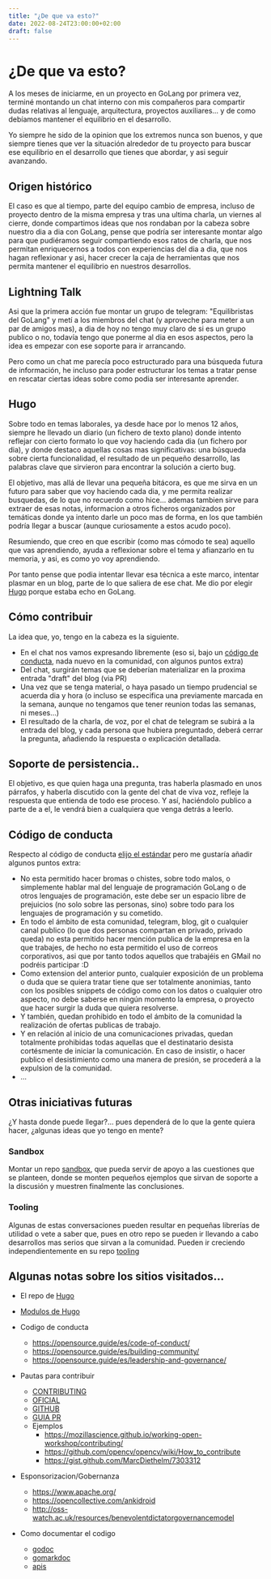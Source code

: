 ```yaml
---
title: "¿De que va esto?"
date: 2022-08-24T23:00:00+02:00
draft: false
---
```


# ¿De que va esto?

A los meses de iniciarme, en un proyecto en GoLang por primera vez, terminé montando un chat interno con mis compañeros para compartir dudas relativas al lenguaje, arquitectura, proyectos auxiliares... y de como debíamos mantener el equilibrio en el desarrollo.

Yo siempre he sido de la opinion que los extremos nunca son buenos, y que siempre tienes que ver la situación alrededor de tu proyecto para buscar ese equilibrio en el desarrollo que tienes que abordar, y asi seguir avanzando. 

## Origen histórico

El caso es que al tiempo, parte del equipo cambio de empresa, incluso de proyecto dentro de la misma empresa y tras una ultima charla, un viernes al cierre, donde compartimos ideas que nos rondaban por la cabeza sobre nuestro dia a dia con GoLang, pense que podría ser interesante montar algo para que pudiéramos seguir compartiendo esos ratos de charla, que nos permitan enriquecernos a todos con experiencias del dia a dia, que nos hagan reflexionar y asi, hacer crecer la caja de herramientas que nos permita mantener el equilibrio en nuestros desarrollos.

## Lightning Talk

Asi que la primera acción fue montar un grupo de telegram: "Equilibristas del GoLang" y metí a los miembros del chat (y aproveche para meter a un par de amigos mas), a dia de hoy no tengo muy claro de si es un grupo publico o no, todavía tengo que ponerme al dia en esos aspectos, pero la idea es empezar con ese soporte para ir arrancando.

Pero como un chat me parecía poco estructurado para una búsqueda futura de información, he incluso para poder estructurar los temas a tratar pense en rescatar ciertas ideas sobre como podia ser interesante aprender.

## Hugo

Sobre todo en temas laborales, ya desde hace por lo menos 12 años, siempre he llevado un diario (un fichero de texto plano) donde intento reflejar con cierto formato lo que voy haciendo cada dia (un fichero por dia), y donde destaco aquellas cosas mas significativas: una búsqueda sobre cierta funcionalidad, el resultado de un pequeño desarrollo, las palabras clave que sirvieron para encontrar la solución a cierto bug.

El objetivo, mas allá de llevar una pequeña bitácora, es que me sirva en un futuro para saber que voy haciendo cada dia, y me permita realizar busquedas, de lo que no recuerdo como hice... ademas tambien sirve para extraer de esas notas, informacion a otros ficheros organizados por temáticas donde ya intento darle un poco mas de forma, en los que también podría llegar a buscar (aunque curiosamente a estos acudo poco).

Resumiendo, que creo en que escribir (como mas cómodo te sea) aquello que vas aprendiendo, ayuda a reflexionar sobre el tema y afianzarlo en tu memoria, y asi, es como yo voy aprendiendo.

Por tanto pense que podia intentar llevar esa técnica a este marco, intentar plasmar en un blog, parte de lo que saliera de ese chat. Me dio por elegir [Hugo](https://gohugo.io/) porque estaba echo en GoLang.

## Cómo contribuir

La idea que, yo, tengo en la cabeza es la siguiente.
- En el chat nos vamos expresando libremente (eso si, bajo un [código de conducta](https://github.com/equilibristofgo/blog/blob/main/CODE_OF_CONDUCT.md), nada nuevo en la comunidad, con algunos puntos extra)
- Del chat, surgirán temas que se deberían materializar en la proxima entrada "draft" del blog (via PR)
- Una vez que se tenga material, o haya pasado un tiempo prudencial se acuerda dia y hora (o incluso se especifica una previamente marcada en la semana, aunque no tengamos que tener reunion todas las semanas, ni meses...)
- El resultado de la charla, de voz, por el chat de telegram se subirá a la entrada del blog, y cada persona que hubiera preguntado, deberá cerrar la pregunta, añadiendo la respuesta o explicación detallada.

## Soporte de persistencia..

El objetivo, es que quien haga una pregunta, tras haberla plasmado en unos párrafos, y haberla discutido con la gente del chat de viva voz, refleje la respuesta que entienda de todo ese proceso. Y así, haciéndolo publico a parte de a el, le vendrá bien a cualquiera que venga detrás a leerlo.

## Código de conducta

Respecto al código de conducta [elijo el estándar](https://www.contributor-covenant.org/es/version/2/0/code_of_conduct/code_of_conduct.md) pero me gustaría añadir algunos puntos extra:
- No esta permitido hacer bromas o chistes, sobre todo malos, o simplemente hablar mal del lenguaje de programación GoLang o de otros lenguajes de programación, este debe ser un espacio libre de prejuicios (no solo sobre las personas, sino) sobre todo para los lenguajes de programación y su cometido.
- En todo el ámbito de esta comunidad, telegram, blog, git o cualquier canal publico (lo que dos personas compartan en privado, privado queda) no esta permitido hacer mención publica de la empresa en la que trabajes, de hecho no esta permitido el uso de correos corporativos, asi que por tanto todos aquellos que trabajéis en GMail no podréis participar :D
- Como extension del anterior punto, cualquier exposición de un problema o duda que se quiera tratar tiene que ser totalmente anonimias, tanto con los posibles snippets de código como con los datos o cualquier otro aspecto, no debe saberse en ningún momento la empresa, o proyecto que hacer surgir la duda que quiera resolverse.
- Y también, quedan prohibido en todo el ámbito de la comunidad la realización de ofertas publicas de trabajo.
- Y en relación al inicio de una comunicaciones privadas, quedan totalmente prohibidas todas aquellas que el destinatario desista cortésmente de iniciar la comunicación. En caso de insistir, o hacer publico el desistimiento como una manera de presión, se procederá a la expulsion de la comunidad.
- ...

## Otras iniciativas futuras

¿Y hasta donde puede llegar?... pues dependerá de lo que la gente quiera hacer, ¿algunas ideas que yo tengo en mente?

### Sandbox

Montar un repo [sandbox](https://github.com/equilibristofgo/sandbox), que pueda servir de apoyo a las cuestiones que se planteen, donde se monten pequeños ejemplos que sirvan de soporte a la discusión y muestren finalmente las conclusiones.

### Tooling

Algunas de estas conversaciones pueden resultar en pequeñas librerías de utilidad o vete a saber que, pues en otro repo se pueden ir llevando a cabo desarrollos mas serios que sirvan a la comunidad. Pueden ir creciendo independientemente en su repo [tooling](https://github.com/equilibristofgo/tooling)

## Algunas notas sobre los sitios visitados...

* El repo de [Hugo](https://github.com/gohugoio/hugo)
* [Modulos de Hugo](https://gohugo.io/hugo-modules/)

* Codigo de conducta
    * https://opensource.guide/es/code-of-conduct/
    * https://opensource.guide/es/building-community/
    * https://opensource.guide/es/leadership-and-governance/

* Pautas para contribuir
    * [CONTRIBUTING](https://opensource.guide/es/starting-a-project/#escribiendo-las-pautas-para-contribuir)
    * [OFICIAL](https://github.com/github/docs/blob/main/CONTRIBUTING.md)
    * [GITHUB](https://docs.github.com/es/communities/setting-up-your-project-for-healthy-contributions/setting-guidelines-for-repository-contributors)
    * [GUIA PR](https://github.com/firstcontributions/first-contributions)
    * Ejemplos
        * https://mozillascience.github.io/working-open-workshop/contributing/
        * https://github.com/opencv/opencv/wiki/How_to_contribute
        * https://gist.github.com/MarcDiethelm/7303312

* Esponsorizacion/Gobernanza
    * https://www.apache.org/
    * https://opencollective.com/ankidroid
    * http://oss-watch.ac.uk/resources/benevolentdictatorgovernancemodel

* Como documentar el codigo
    * [godoc](https://programmerclick.com/article/80491827350/)
    * [gomarkdoc](https://github.com/princjef/gomarkdoc#func-newrenderer)
    * [apis](https://github.com/bep/docuapi)